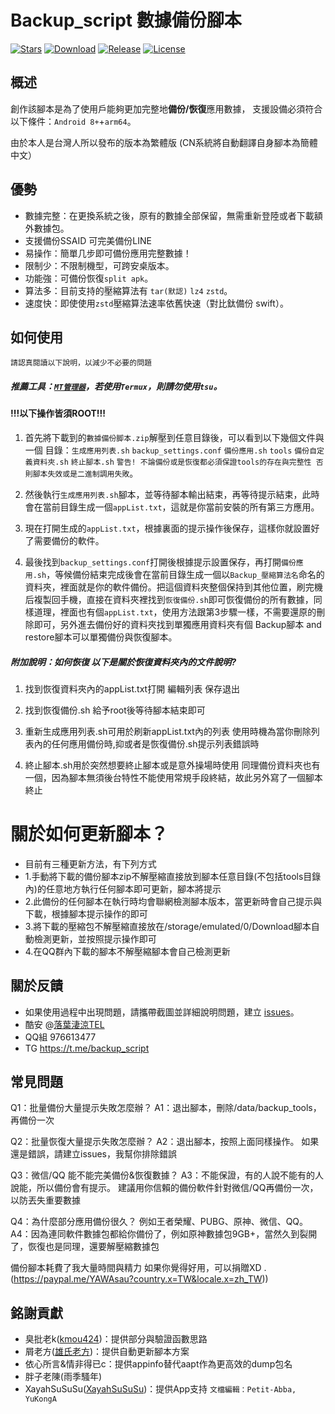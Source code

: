 # Backup_script 數據備份腳本
[![Stars](https://img.shields.io/github/stars/YAWAsau/backup_script?label=stars)](https://github.com/YAWAsau)
[![Download](https://img.shields.io/github/downloads/YAWAsau/backup_script/total)](https://github.com/YAWAsau/backup_script/releases)
[![Release](https://img.shields.io/github/v/release/YAWAsau/backup_script?label=release)](https://github.com/YAWAsau/backup_script/releases/latest)
[![License](https://img.shields.io/github/license/YAWAsau/backup_script?label=License)](https://choosealicense.com/licenses/gpl-3.0)


## 概述

創作該腳本是為了使用戶能夠更加完整地**備份/恢復**應用數據，
支援設備必須符合以下條件：`Android 8+`+`arm64`。

由於本人是台灣人所以發布的版本為繁體版
(CN系統將自動翻譯自身腳本為簡體中文）


## 優勢

- 數據完整：在更換系統之後，原有的數據全部保留，無需重新登陸或者下載額外數據包。
- 支援備份SSAID 可完美備份LINE
- 易操作：簡單几步即可備份應用完整數據！
- 限制少：不限制機型，可跨安桌版本。
- 功能強：可備份恢復`split apk`。
- 算法多：目前支持的壓縮算法有 `tar(默認)` `lz4` `zstd`。
- 速度快：即使使用`zstd`壓縮算法速率依舊快速（對比鈦備份 swift）。

## 如何使用
`請認真閱讀以下說明，以減少不必要的問題`

##### 推薦工具：[`MT管理器`](https://www.coolapk.com/apk/bin.mt.plus)，若使用`Termux`，則請勿使用`tsu`。

#### !!!以下操作皆須ROOT!!! ####

1. 首先將下載到的`數據備份脚本.zip`解壓到任意目錄後，可以看到以下幾個文件與一個 目錄：`生成應用列表.sh` `backup_settings.conf` `備份應用.sh` `tools` `備份自定義資料夾.sh` `終止腳本.sh` `警告! 不論備份或是恢復都必須保證tools的存在與完整性 否則腳本失效或是二進制調用失敗`。

2. 然後執行`生成應用列表.sh`腳本，並等待腳本輸出結束，再等待提示結束，此時會在當前目錄生成一個`appList.txt`，這就是你當前安裝的所有第三方應用。

3. 現在打開生成的`appList.txt`，根據裏面的提示操作後保存，這樣你就設置好了需要備份的軟件。

4. 最後找到`backup_settings.conf`打開後根據提示設置保存，再打開`備份應用.sh`，等候備份結束完成後會在當前目錄生成一個以`Backup_壓縮算法名`命名的資料夾，裡面就是你的軟件備份。把這個資料夾整個保持到其他位置，刷完機后複製回手機，直接在資料夾裡找到`恢復備份.sh`即可恢復備份的所有數據，同樣道理，裡面也有個`appList.txt`，使用方法跟第3步驟一樣，不需要還原的刪除即可，另外進去備份好的資料夾找到單獨應用資料夾有個 Backup腳本 and restore腳本可以單獨備份與恢復腳本。

 ##### 附加說明：如何恢復 以下是關於恢復資料夾內的文件說明?

1. 找到恢復資料夾內的appList.txt打開 編輯列表 保存退出

2. 找到恢復備份.sh 給予root後等待腳本結束即可

3. 重新生成應用列表.sh可用於刷新appList.txt內的列表 使用時機為當你刪除列表內的任何應用備份時,抑或者是恢復備份.sh提示列表錯誤時

4. 終止腳本.sh用於突然想要終止腳本或是意外操場時使用 同理備份資料夾也有一個，因為腳本無須後台特性不能使用常規手段終結，故此另外寫了一個腳本終止


# 關於如何更新腳本？
- 目前有三種更新方法，有下列方式
- 1.手動將下載的備份腳本zip不解壓縮直接放到腳本任意目錄(不包括tools目錄內)的任意地方執行任何腳本即可更新，腳本將提示
- 2.此備份的任何腳本在執行時均會聯網檢測腳本版本，當更新時會自己提示與下載，根據腳本提示操作的即可
- 3.將下載的壓縮包不解壓縮直接放在/storage/emulated/0/Download腳本自動檢測更新，並按照提示操作即可
- 4.在QQ群內下載的腳本不解壓縮腳本會自己檢測更新

## 關於反饋
- 如果使用過程中出現問題，請攜帶截圖並詳細說明問題，建立 [issues](https://github.com/YAWAsau/backup_script/issues)。
- 酷安 @[落葉淒涼TEL](http://www.coolapk.com/u/2277637)
- QQ組 976613477
- TG https://t.me/backup_script

## 常見問題

Q1：批量備份大量提示失敗怎麼辦？
A1：退出腳本，刪除/data/backup_tools，再備份一次

Q2：批量恢復大量提示失敗怎麼辦？
A2：退出腳本，按照上面同樣操作。 如果還是錯誤，請建立issues，我幫你排除錯誤

Q3：微信/QQ 能不能完美備份&恢復數據？
A3：不能保證，有的人說不能有的人說能，所以備份會有提示。 建議用你信賴的備份軟件針對微信/QQ再備份一次，以防丟失重要數據

Q4：為什麼部分應用備份很久？ 例如王者榮耀、PUBG、原神、微信、QQ。
A4：因為連同軟件數據包都給你備份了，例如原神數據包9GB+，當然久到裂開了，恢復也是同理，還要解壓縮數據包

備份腳本耗費了我大量時間與精力 如果你覺得好用，可以捐贈XD
.(https://paypal.me/YAWAsau?country.x=TW&locale.x=zh_TW))


## 銘謝貢獻
- 臭批老k([kmou424](https://github.com/kmou424))：提供部分與驗證函數思路
- 屑老方([雄氏老方](http://www.coolapk.com/u/665894))：提供自動更新腳本方案
- 依心所言&情非得已c：提供appinfo替代aapt作為更高效的dump包名
- 胖子老陳(雨季騷年)
- XayahSuSuSu([XayahSuSuSu](https://github.com/XayahSuSuSu))：提供App支持
`文檔編輯：Petit-Abba, YuKongA`
